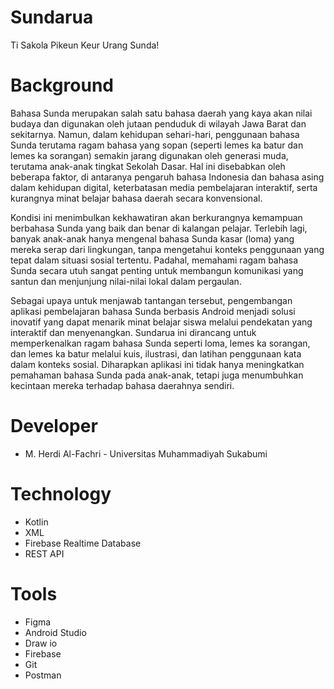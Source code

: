 # Sundarua
Ti Sakola Pikeun Keur Urang Sunda!
# Background
Bahasa Sunda merupakan salah satu bahasa daerah yang kaya akan nilai budaya dan digunakan oleh jutaan penduduk di wilayah Jawa Barat dan sekitarnya. Namun, dalam kehidupan sehari-hari, penggunaan bahasa Sunda terutama ragam bahasa yang sopan (seperti lemes ka batur dan lemes ka sorangan) semakin jarang digunakan oleh generasi muda, terutama anak-anak tingkat Sekolah Dasar. Hal ini disebabkan oleh beberapa faktor, di antaranya pengaruh bahasa Indonesia dan bahasa asing dalam kehidupan digital, keterbatasan media pembelajaran interaktif, serta kurangnya minat belajar bahasa daerah secara konvensional.

Kondisi ini menimbulkan kekhawatiran akan berkurangnya kemampuan berbahasa Sunda yang baik dan benar di kalangan pelajar. Terlebih lagi, banyak anak-anak hanya mengenal bahasa Sunda kasar (loma) yang mereka serap dari lingkungan, tanpa mengetahui konteks penggunaan yang tepat dalam situasi sosial tertentu. Padahal, memahami ragam bahasa Sunda secara utuh sangat penting untuk membangun komunikasi yang santun dan menjunjung nilai-nilai lokal dalam pergaulan.

Sebagai upaya untuk menjawab tantangan tersebut, pengembangan aplikasi pembelajaran bahasa Sunda berbasis Android menjadi solusi inovatif yang dapat menarik minat belajar siswa melalui pendekatan yang interaktif dan menyenangkan. Sundarua ini dirancang untuk memperkenalkan ragam bahasa Sunda seperti loma, lemes ka sorangan, dan lemes ka batur melalui kuis, ilustrasi, dan latihan penggunaan kata dalam konteks sosial. Diharapkan aplikasi ini tidak hanya meningkatkan pemahaman bahasa Sunda pada anak-anak, tetapi juga menumbuhkan kecintaan mereka terhadap bahasa daerahnya sendiri.
# Developer
- M. Herdi Al-Fachri - Universitas Muhammadiyah Sukabumi
# Technology
- Kotlin
- XML
- Firebase Realtime Database
- REST API
# Tools
- Figma
- Android Studio
- Draw io
- Firebase
- Git
- Postman
